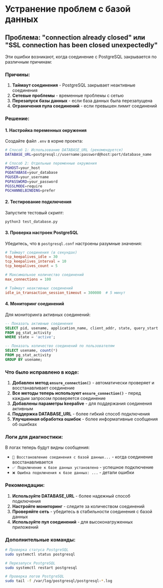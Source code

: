 # Устранение проблем с базой данных

## Проблема: "connection already closed" или "SSL connection has been closed unexpectedly"

Эти ошибки возникают, когда соединение с PostgreSQL закрывается по различным причинам:

### Причины:
1. **Таймаут соединения** - PostgreSQL закрывает неактивные соединения
2. **Сетевые проблемы** - временные проблемы с сетью
3. **Перезапуск базы данных** - если база данных была перезапущена
4. **Ограничения пула соединений** - если превышен лимит соединений

### Решение:

#### 1. Настройка переменных окружения

Создайте файл `.env` в корне проекта:

```bash
# Способ 1: Использование DATABASE_URL (рекомендуется)
DATABASE_URL=postgresql://username:password@host:port/database_name

# Способ 2: Отдельные переменные окружения
PGHOST=your_host
PGDATABASE=your_database
PGUSER=your_username
PGPASSWORD=your_password
PGSSLMODE=require
PGCHANNELBINDING=prefer
```

#### 2. Тестирование подключения

Запустите тестовый скрипт:

```bash
python3 test_database.py
```

#### 3. Проверка настроек PostgreSQL

Убедитесь, что в `postgresql.conf` настроены разумные значения:

```conf
# Таймаут соединения (в секундах)
tcp_keepalives_idle = 30
tcp_keepalives_interval = 10
tcp_keepalives_count = 5

# Максимальное количество соединений
max_connections = 100

# Таймаут неактивных соединений
idle_in_transaction_session_timeout = 300000  # 5 минут
```

#### 4. Мониторинг соединений

Для мониторинга активных соединений:

```sql
-- Показать активные соединения
SELECT pid, usename, application_name, client_addr, state, query_start 
FROM pg_stat_activity 
WHERE state = 'active';

-- Показать количество соединений по пользователям
SELECT usename, count(*) 
FROM pg_stat_activity 
GROUP BY usename;
```

### Что было исправлено в коде:

1. **Добавлен метод `ensure_connection()`** - автоматически проверяет и восстанавливает соединение
2. **Все методы теперь используют `ensure_connection()`** - перед каждым запросом проверяется соединение
3. **Добавлены параметры keepalive** - для поддержания соединения активным
4. **Поддержка DATABASE_URL** - более гибкий способ подключения
5. **Улучшенная обработка ошибок** - более информативные сообщения об ошибках

### Логи для диагностики:

В логах теперь будут видны сообщения:
- `🔄 Восстановление соединения с базой данных...` - когда соединение восстанавливается
- `✅ Подключение к базе данных установлено` - успешное подключение
- `❌ Ошибка подключения к базе данных: ...` - детали ошибки

### Рекомендации:

1. **Используйте DATABASE_URL** - более надежный способ подключения
2. **Настройте мониторинг** - следите за количеством соединений
3. **Проверяйте сеть** - убедитесь в стабильности соединения с базой данных
4. **Используйте пул соединений** - для высоконагруженных приложений

### Дополнительные команды:

```bash
# Проверка статуса PostgreSQL
sudo systemctl status postgresql

# Перезапуск PostgreSQL
sudo systemctl restart postgresql

# Проверка логов PostgreSQL
sudo tail -f /var/log/postgresql/postgresql-*.log
```
